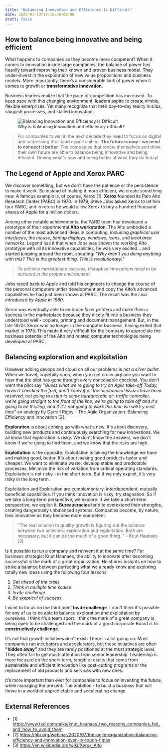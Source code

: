 ```yaml
---
title: "Balancing Innovation and Efficiency Is Difficult"
date: 2022-01-13T17:15:20+08:00
draft: false
---
```


## How to balance being innovative and being efficient

What happens to companies as they become more competent? When it comes to innovation inside large companies, the balance of power tips heavily toward improving their known and proven business model. They under-invest in the exploration of new value propositions and business models. More importantly, there’s a considerable lack of power when it comes to growth or __transformative innovation__.

Business leaders realize that the pace of competition has increased. To keep pace with this changing environment, leaders aspire to create nimble, flexible enterprises. Yet many recognize that their day-to-day reality is silos, sluggish processes, and stalled innovation.

<figure>
  <img src="../images/balancing-innovation-and-efficiency-is-difficult.png" alt="Balancing Innovation and Efficiency Is Difficult">
  <figcaption>Why is balancing innovation and efficiency difficult? </figcaption>
</figure>

> For companies to win in the next decade they need to focus on digital and addressing the cloud opportunities. __The future is *now* - we need to connect it better__. The companies that renew themselves and drive their own future are able to balance being innovative and being efficient. Driving what's new and being better at what they do today! 

## The Legend of Apple and Xerox PARC

We discover something, but we don't have the patience or the persistence to make it work. So instead of making it more efficient, we create something new. A famous example is, of course, Xerox [1].  __Xerox__ founded its Palo Alto Research Center (PARC) in 1970. In 1979, Steve Jobs asked Xerox to let him tour PARC, and in return he would allow Xerox to buy a hundred thousand shares of Apple for a million dollars.

Among other notable achievements, the PARC team had developed a prototype of their experimental __Alto workstation__. The Alto embodied a number of the most advanced ideas in computing, including *graphical user interfaces*, the *mouse*, *bitmap displays*, *windows*, *icons*, and *local area networks*.  Legend has it that when Jobs was shown the working Alto prototype with all its innovative capabilities, he was very excited... and started jumping around the room, shouting: *"Why aren’t you doing anything with this? This is the greatest thing. This is revolutionary!"* 

> *To achieve marketplace success, disruptive innovations need to be nurtured in the proper environment.*

Jobs raced back to Apple and told his engineers to change the course of the personal computers under development and copy the Alto’s advanced capabilities he had just been shown at PARC. The result was the *Lisa introduced by Apple in 1980*.

Xerox was eventually able to embrace *laser printers* and make them a success in the marketplace because they nicely fit into a business they understood well - copiers, printing and document management.  But, in the late 1970s Xerox was no longer in the computer business, having exited that market in 1975.  This made it very difficult for the company to appreciate the business potential of the Alto and related computer technologies being developed at PARC. 

## Balancing exploration and exploitation

However adding devops and cloud on all our problems is *not a silver bullet*. When we travel, hopefully soon, when you get on an airplane you want to hear that the pilot has gone through every conceivable checklist, You don't want the pilot say *"Guess what we're going to try an Agile take-off Today, haven't checked the fuel, don't know if all the mechanical issues have been resolved, not going to listen to some bureaucratic air-traffic controller, we're going straight to the front of the line, we're going to take off and it's going to be thrilling, and if it's not going to work this time we will try next time"* an analogy by Darrell Rigby - The Agile Organization: Balancing Efficiency and Innovation [2]. 

__Exploration__ is about coming up with what's new. It's about discovery, building new products and continuously searching for new innovations.  We all know that exploration is risky. We don't know the answers, we don't know if we're going to find them, and we know that the risks are high. 

__Exploitation__ is the opposite. Exploitation is taking the knowledge we have and making good, better. It's about making good products faster and cheaper. We want to eliminate waste, develop stable and predictable processes. Minimize the risk of variation from critical operating standards. Exploitation is not risky - in the short term. But if we only exploit, it's very risky in the long term.

Exploitation and Exploration are complementary, interdependent, mutually beneficial capabilities. If you think Innovation is risky, try stagnation. So if we take a long-term perspective, we explore. If we take a short-term perspective, we exploit it. __Bureaucracies__ tend to overextend their strengths, creating dangerously unbalanced systems. Companies become, by nature, less innovative as they become more competent.

> "The real solution to quality growth is figuring out the balance between two activities: exploration and exploitation. Both are necessary, but it can be too much of a good thing. " - Knut Haanaes [3]

Is it possible to run a company and reinvent it at the same time? For business strategist Knut Haanaes, the ability to innovate after becoming successful is the mark of a great organization. He shares insights on how to strike a balance between perfecting what we already know and exploring totally new ideas using the following four lessons:
1. *Get ahead of the crisis*
2. *Think in multiple time scales*
3. *Invite challenge*
4. *Be skeptical of success*

I want to focus on the third point __Invite challenge__. I don't think it's possible for any of us to be able to balance exploration and exploitation by ourselves. I think it’s a team sport.  I think the mark of a great company is being open to be challenged and the mark of a good corporate Board is to __constructively challenge__.

It’s not that growth initiatives don’t exist. There is a lot going on. Most companies run incubators and accelerators, but these initiatives are often __"hidden away"__ and they are rarely positioned at the most strategic level. They often fail to get much attention from senior leadership. Leadership is more focused on the short-term, tangible results that come from sustainable and efficient innovation like cost-cutting programs or the replacement of old products and services with new ones.

It’s more important than ever for companies to focus on inventing the future, while managing the present. The ambition - to build a business that will thrive in a world of unpredictable and accelerating change. 

## External References
- [1] https://www.ted.com/talks/knut_haanaes_two_reasons_companies_fail_and_how_to_avoid_them
- [2] https://hbr.org/webinar/2020/07/the-agile-organization-balancing-efficiency-and-innovation-even-in-tough-times
- [3] https://en.wikipedia.org/wiki/Xerox_Alto